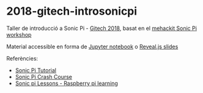 # 2018-gitech-introsonicpi

Taller de introducció a Sonic Pi - [Gitech 2018](http://gitech.cat), basat en el [mehackit Sonic Pi workshop](http://sonic-pi.mehackit.org)

Material accessible en forma de [Jupyter notebook](http://nbviewer.ipython.org/github/victormartingarcia/2018-gitech-introsonicpi/blob/master/sonicpi_introduction.ipynb) o [Reveal.js slides](http://nbviewer.ipython.org/format/slides/github/victormartingarcia/2018-gitech-introsonicpi/blob/master/sonicpi_introduction.ipynb?transition=cube#/) 

Referències:

* [Sonic Pi Tutorial](https://gist.github.com/jwinder/e59be201082cca694df9)
* [Sonic Pi Crash Course](https://gist.github.com/hzulla/cf9165ba15342e5df9b3)
* [Sonic pi Lessons - Raspberry pi learning](https://github.com/raspberrypilearning/sonic-pi-lessons)


